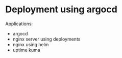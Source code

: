 # Deployment using argocd

Applications:

- argocd
- nginx server using deployments
- nginx using helm
- uptime kuma
